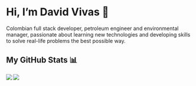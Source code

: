 
# Hi, I’m David Vivas 👋  
  
Colombian full stack developer, petroleum engineer and environmental manager, passionate about learning new technologies and developing skills to solve real-life problems the best possible way.
  
## My GitHub Stats 📊
<div>
  <a href="https://github.com/Davidohiv7/github-readme-stats">
    <img align="left" src="https://github-readme-stats.vercel.app/api?username=Davidohiv7&count_private=true&show_icons=true" />
  </a>
</div>
<div>
  <a href="https://github.com/Davidohiv7/convoychat">
    <img align="center" src="https://github-readme-stats.vercel.app/api/top-langs/?username=Davidohiv7" />
  </a>
</div>

